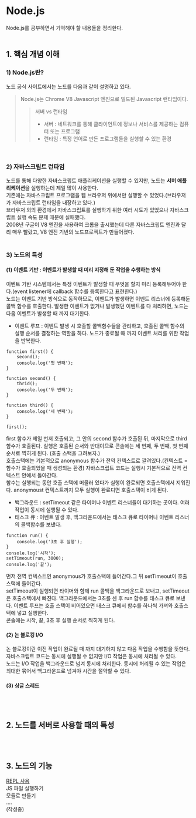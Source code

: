 # Node.js
Node.js를 공부하면서 기억해야 할 내용들을 정리한다.
<br>
<br>

## 1. 핵심 개념 이해

### 1) Node.js란?
노드 공식 사이트에서는 노드를 다음과 같이 설명하고 있다.
>Node.js는 Chrome V8 Javascript 엔진으로 빌드된 Javascript 런타임이다.
>> 서버 vs 런타임 <br>
>> * 서버 : 네트워크를 통해 클라이언트에 정보나 서비스를 제공하는 컴퓨터 또는 프로그램
>> * 런타임 : 특정 언어로 만든 프로그램들을 실행할 수 있는 환경

<br>

### 2) 자바스크립트 런타임
노드를 통해 다양한 자바스크립트 애플리케이션을 실행할 수 있지만, 노드는 <strong>서버 애플리케이션</strong>을 실행하는데 제일 많이 사용한다.<br>
기존에는 자바스크립트 프로그램을 웹 브라우저 위에서만 실행할 수 있었다.(브라우저가 자바스크립트 런타임을 내장하고 있다.) <br>
브라우저 외의 환경에서 자바스크립트를 실행하기 위한 여러 시도가 있었으나 자바스크립트 실행 속도 문제 때문에 실패했다. <br>
2008년 구글이 V8 엔진을 사용하여 크롬을 출시했는데 다른 자바스크립트 엔진과 달리 매우 빨랐고, V8 엔진 기반의 노드프로젝트가 만들어졌다.
<br>
<br>

### 3) 노드의 특성
#### (1) 이벤트 기반 : 이벤트가 발생할 때 미리 지정해 둔 작업을 수행하는 방식
이벤트 기반 시스템에서는 특정 이벤트가 발생할 때 무엇을 할지 미리 등록해두어야 한다.(event listener에 callback 함수를 등록한다고 표현한다.)<br>
노드는 이벤트 기반 방식으로 동작하므로, 이벤트가 발생하면 이벤트 리스너에 등록해둔 콜백 함수를 호출한다. 발생한 이벤트가 없거나 발생했던 이벤트를 다 처리하면, 노드는 다음 이벤트가 발생할 때 까지 대기한다. <br>
* 이벤트 루프 : 이벤트 발생 시 호출할 콜백함수들을 관리하고, 호출된 콜백 함수의 실행 순서를 결정하는 역할을 하다. 노드가 종료될 때 까지 이벤트 처리를 위한 작업을 반복한다.
```
function first() {
    second();
    console.log('첫 번째');
}

function second() {
    thrid();
    console.log('두 번째');
}

function third() {
    console.log('세 번째');
}

first();
```
first 함수가 제일 번저 호출되고, 그 안의 second 함수가 호출된 뒤, 마지막으로 third 함수가 호출된다. 실행은 호출된 순서와 반대이므로 콘솔에는 세 번째, 두 번째, 첫 번째 순서로 찍히게 된다. (호출 스택을 그려보자.) <br>
호출스택에는 기본적으로 anonymous 함수가 전역 컨텍스트로 깔려있다.(컨텍스트 = 함수가 호출되었을 때 생성되는 환경) 자바스크립트 코드는 실행시 기본적으로 전역 컨텍스트 안에서 돌아간다.<br>
함수는 실행되는 동안 호출 스택에 머물러 있다가 실행이 완료되면 호출스택에서 지워진다. anonymoust 컨텍스트까지 모두 실행이 완료디면 호출스택이 비게 된다.

* 백그라운드 : setTimeout 같은 타이머나 이벤트 리스너들이 대기하는 곳이다. 여러 작업이 동시에 실행될 수 있다.
* 태스크 큐 : 이벤트 발생 후, 백그라운드에서는 태스크 큐로 타이머나 이벤트 리스너의 콜백함수를 보낸다.
```
function run() {
    console.log('3초 후 실행');
}
console.log('시작');
setTimeout(run, 3000);
console.log('끝');
```
먼저 전역 컨텍스트인 anonymous가 호출스택에 들어간다.그 뒤 setTimeout이 호출 스택에 들어간다.<br>
setTimeout이 실행되면 타이머와 함께 run 콜백을 백그라운드로 보내고, setTimeout은 호출스택에서 빠진다. 백그라운드에서는 3초를 센 후 run 함수를 태스크 큐로 보낸다. 이벤트 루프는 호출 스택이 비어있으면 태스크 큐에서 함수를 하나씩 가져와 호출스택에 넣고 실행한다.<br>
콘솔에는 시작, 끝, 3초 후 실행 순서로 찍히게 된다.

#### (2) 논 블로킹 I/O
논 블로킹이란 이전 작업이 완료될 때 까지 대기하지 않고 다음 작업을 수행함을 뜻한다. 자바스크립트 코드는 동시에 실행될 수 없지만 I/O 작업은 동시에 처리될 수 있다.<br>
노드는 I/O 작업을 백그라운드로 넘겨 동시에 처리한다. 동시에 처리될 수 있는 작업은 최대한 묶어서 백그라운드로 넘겨야 시간을 절약할 수 있다.

#### (3) 싱글 스레드
<br>
<br>

## 2. 노드를 서버로 사용할 때의 특성
<br>
<br>

## 3. 노드의 기능
[REPL 사용](https://github.com/hsh0340/nodejs-study/tree/main/3.%20%EB%85%B8%EB%93%9C%EC%9D%98%20%EA%B8%B0%EB%8A%A5/JS%20%ED%8C%8C%EC%9D%BC%20%EC%8B%A4%ED%96%89%ED%95%98%EA%B8%B0)<br>
JS 파일 실행하기<br>
모듈로 만들기<br>
....<br>
(작성중)









